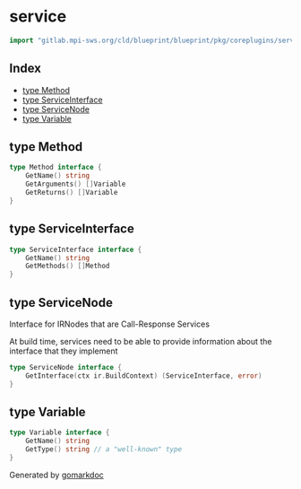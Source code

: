 <!-- Code generated by gomarkdoc. DO NOT EDIT -->

# service

```go
import "gitlab.mpi-sws.org/cld/blueprint/blueprint/pkg/coreplugins/service"
```

## Index

- [type Method](<#Method>)
- [type ServiceInterface](<#ServiceInterface>)
- [type ServiceNode](<#ServiceNode>)
- [type Variable](<#Variable>)


<a name="Method"></a>
## type Method



```go
type Method interface {
    GetName() string
    GetArguments() []Variable
    GetReturns() []Variable
}
```

<a name="ServiceInterface"></a>
## type ServiceInterface



```go
type ServiceInterface interface {
    GetName() string
    GetMethods() []Method
}
```

<a name="ServiceNode"></a>
## type ServiceNode

Interface for IRNodes that are Call\-Response Services

At build time, services need to be able to provide information about the interface that they implement

```go
type ServiceNode interface {
    GetInterface(ctx ir.BuildContext) (ServiceInterface, error)
}
```

<a name="Variable"></a>
## type Variable



```go
type Variable interface {
    GetName() string
    GetType() string // a "well-known" type
}
```

Generated by [gomarkdoc](<https://github.com/princjef/gomarkdoc>)

